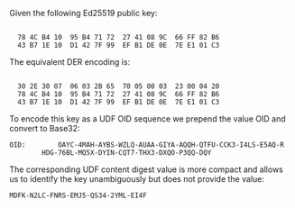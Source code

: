 
Given the following Ed25519 public key:

~~~~

  78 4C B4 10  95 B4 71 72  27 41 08 9C  66 FF 82 B6
  43 B7 1E 10  D1 42 7F 99  EF B1 DE 0E  7E E1 01 C3
~~~~

The equivalent DER encoding is:

~~~~

  30 2E 30 07  06 03 2B 65  70 05 00 03  23 00 04 20
  78 4C B4 10  95 B4 71 72  27 41 08 9C  66 FF 82 B6
  43 B7 1E 10  D1 42 7F 99  EF B1 DE 0E  7E E1 01 C3
~~~~

To encode this key as a UDF OID sequence we prepend the value OID
and convert to Base32:

~~~~
OID:        OAYC-4MAH-AYBS-WZLQ-AUAA-GIYA-AQQH-QTFU-CCK3-I4LS-E5AQ-R
        HDG-76BL-MQ5X-DYIN-CQT7-THX3-DXQO-P3QQ-DQY
~~~~

The corresponding UDF content digest value is more compact and allows us to identify the 
key unambiguously but does not provide the value:

~~~~
MDFK-N2LC-FNRS-EMJ5-QS34-2YML-EI4F
~~~~
